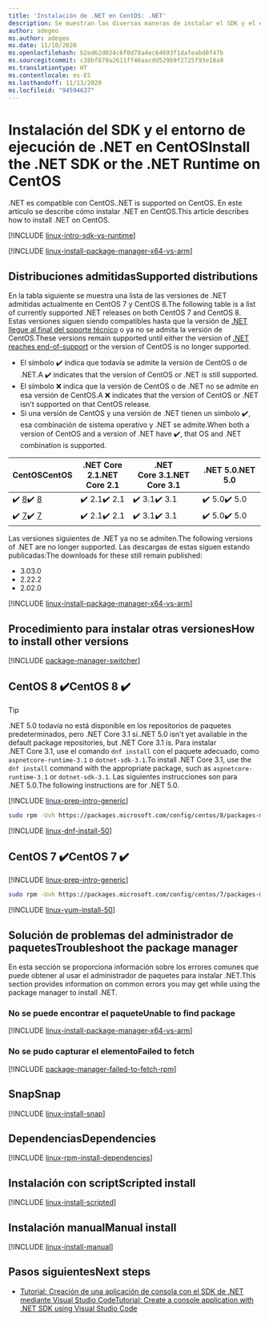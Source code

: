 ```yaml
---
title: 'Instalación de .NET en CentOS: .NET'
description: Se muestran las diversas maneras de instalar el SDK y el entorno de ejecución de .NET en CentOS.
author: adegeo
ms.author: adegeo
ms.date: 11/10/2020
ms.openlocfilehash: b2ed62d024c6f0d78a4ec64693f1dafeabd8f47b
ms.sourcegitcommit: c38bf879a2611ff46aacdd529b9f2725f93e18a9
ms.translationtype: HT
ms.contentlocale: es-ES
ms.lasthandoff: 11/13/2020
ms.locfileid: "94594637"
---
```

# <a name="install-the-net-sdk-or-the-net-runtime-on-centos"></a><span data-ttu-id="b8057-103">Instalación del SDK y el entorno de ejecución de .NET en CentOS</span><span class="sxs-lookup"><span data-stu-id="b8057-103">Install the .NET SDK or the .NET Runtime on CentOS</span></span>

<span data-ttu-id="b8057-104">.NET es compatible con CentOS.</span><span class="sxs-lookup"><span data-stu-id="b8057-104">.NET is supported on CentOS.</span></span> <span data-ttu-id="b8057-105">En este artículo se describe cómo instalar .NET en CentOS.</span><span class="sxs-lookup"><span data-stu-id="b8057-105">This article describes how to install .NET on CentOS.</span></span>

[!INCLUDE [linux-intro-sdk-vs-runtime](includes/linux-intro-sdk-vs-runtime.md)]

[!INCLUDE [linux-install-package-manager-x64-vs-arm](includes/linux-install-package-manager-x64-vs-arm.md)]

## <a name="supported-distributions"></a><span data-ttu-id="b8057-106">Distribuciones admitidas</span><span class="sxs-lookup"><span data-stu-id="b8057-106">Supported distributions</span></span>

<span data-ttu-id="b8057-107">En la tabla siguiente se muestra una lista de las versiones de .NET admitidas actualmente en CentOS 7 y CentOS 8.</span><span class="sxs-lookup"><span data-stu-id="b8057-107">The following table is a list of currently supported .NET releases on both CentOS 7 and CentOS 8.</span></span> <span data-ttu-id="b8057-108">Estas versiones siguen siendo compatibles hasta que la versión de [.NET llegue al final del soporte técnico](https://dotnet.microsoft.com/platform/support/policy/dotnet-core) o ya no se admita la versión de CentOS.</span><span class="sxs-lookup"><span data-stu-id="b8057-108">These versions remain supported until either the version of [.NET reaches end-of-support](https://dotnet.microsoft.com/platform/support/policy/dotnet-core) or the version of CentOS is no longer supported.</span></span>

- <span data-ttu-id="b8057-109">El símbolo ✔️ indica que todavía se admite la versión de CentOS o de .NET.</span><span class="sxs-lookup"><span data-stu-id="b8057-109">A ✔️ indicates that the version of CentOS or .NET is still supported.</span></span>
- <span data-ttu-id="b8057-110">El símbolo ❌ indica que la versión de CentOS o de .NET no se admite en esa versión de CentOS.</span><span class="sxs-lookup"><span data-stu-id="b8057-110">A ❌ indicates that the version of CentOS or .NET isn't supported on that CentOS release.</span></span>
- <span data-ttu-id="b8057-111">Si una versión de CentOS y una versión de .NET tienen un símbolo ✔️, esa combinación de sistema operativo y .NET se admite.</span><span class="sxs-lookup"><span data-stu-id="b8057-111">When both a version of CentOS and a version of .NET have ✔️, that OS and .NET combination is supported.</span></span>

| <span data-ttu-id="b8057-112">CentOS</span><span class="sxs-lookup"><span data-stu-id="b8057-112">CentOS</span></span>                   | <span data-ttu-id="b8057-113">.NET Core 2.1</span><span class="sxs-lookup"><span data-stu-id="b8057-113">.NET Core 2.1</span></span> | <span data-ttu-id="b8057-114">.NET Core 3.1</span><span class="sxs-lookup"><span data-stu-id="b8057-114">.NET Core 3.1</span></span> | <span data-ttu-id="b8057-115">.NET 5.0</span><span class="sxs-lookup"><span data-stu-id="b8057-115">.NET 5.0</span></span> |
|--------------------------|---------------|---------------|----------------|
| <span data-ttu-id="b8057-116">✔️ [8](#centos-8-)</span><span class="sxs-lookup"><span data-stu-id="b8057-116">✔️ [8](#centos-8-)</span></span> | <span data-ttu-id="b8057-117">✔️ 2.1</span><span class="sxs-lookup"><span data-stu-id="b8057-117">✔️ 2.1</span></span>        | <span data-ttu-id="b8057-118">✔️ 3.1</span><span class="sxs-lookup"><span data-stu-id="b8057-118">✔️ 3.1</span></span>        | <span data-ttu-id="b8057-119">✔️ 5.0</span><span class="sxs-lookup"><span data-stu-id="b8057-119">✔️ 5.0</span></span> |
| <span data-ttu-id="b8057-120">✔️ [7](#centos-7-)</span><span class="sxs-lookup"><span data-stu-id="b8057-120">✔️ [7](#centos-7-)</span></span> | <span data-ttu-id="b8057-121">✔️ 2.1</span><span class="sxs-lookup"><span data-stu-id="b8057-121">✔️ 2.1</span></span>        | <span data-ttu-id="b8057-122">✔️ 3.1</span><span class="sxs-lookup"><span data-stu-id="b8057-122">✔️ 3.1</span></span>        | <span data-ttu-id="b8057-123">✔️ 5.0</span><span class="sxs-lookup"><span data-stu-id="b8057-123">✔️ 5.0</span></span> |

<span data-ttu-id="b8057-124">Las versiones siguientes de .NET ya no se admiten.</span><span class="sxs-lookup"><span data-stu-id="b8057-124">The following versions of .NET are no longer supported.</span></span> <span data-ttu-id="b8057-125">Las descargas de estas siguen estando publicadas:</span><span class="sxs-lookup"><span data-stu-id="b8057-125">The downloads for these still remain published:</span></span>

- <span data-ttu-id="b8057-126">3.0</span><span class="sxs-lookup"><span data-stu-id="b8057-126">3.0</span></span>
- <span data-ttu-id="b8057-127">2.2</span><span class="sxs-lookup"><span data-stu-id="b8057-127">2.2</span></span>
- <span data-ttu-id="b8057-128">2.0</span><span class="sxs-lookup"><span data-stu-id="b8057-128">2.0</span></span>

[!INCLUDE [linux-install-package-manager-x64-vs-arm](includes/linux-install-package-manager-x64-vs-arm.md)]

## <a name="how-to-install-other-versions"></a><span data-ttu-id="b8057-129">Procedimiento para instalar otras versiones</span><span class="sxs-lookup"><span data-stu-id="b8057-129">How to install other versions</span></span>

[!INCLUDE [package-manager-switcher](./includes/package-manager-heading-hack-pkgname.md)]

## <a name="centos-8-"></a><span data-ttu-id="b8057-130">CentOS 8 ✔️</span><span class="sxs-lookup"><span data-stu-id="b8057-130">CentOS 8 ✔️</span></span>

> [!TIP]
> <span data-ttu-id="b8057-131">.NET 5.0 todavía no está disponible en los repositorios de paquetes predeterminados, pero .NET Core 3.1 sí.</span><span class="sxs-lookup"><span data-stu-id="b8057-131">.NET 5.0 isn't yet available in the default package repositories, but .NET Core 3.1 is.</span></span> <span data-ttu-id="b8057-132">Para instalar .NET Core 3.1, use el comando `dnf install` con el paquete adecuado, como `aspnetcore-runtime-3.1` o `dotnet-sdk-3.1`.</span><span class="sxs-lookup"><span data-stu-id="b8057-132">To install .NET Core 3.1, use the `dnf install` command with the appropriate package, such as `aspnetcore-runtime-3.1` or `dotnet-sdk-3.1`.</span></span> <span data-ttu-id="b8057-133">Las siguientes instrucciones son para .NET 5.0.</span><span class="sxs-lookup"><span data-stu-id="b8057-133">The following instructions are for .NET 5.0.</span></span>

[!INCLUDE [linux-prep-intro-generic](includes/linux-prep-intro-generic.md)]

```bash
sudo rpm -Uvh https://packages.microsoft.com/config/centos/8/packages-microsoft-prod.rpm
```

[!INCLUDE [linux-dnf-install-50](includes/linux-install-50-dnf.md)]

## <a name="centos-7-"></a><span data-ttu-id="b8057-134">CentOS 7 ✔️</span><span class="sxs-lookup"><span data-stu-id="b8057-134">CentOS 7 ✔️</span></span>

[!INCLUDE [linux-prep-intro-generic](includes/linux-prep-intro-generic.md)]

```bash
sudo rpm -Uvh https://packages.microsoft.com/config/centos/7/packages-microsoft-prod.rpm
```

[!INCLUDE [linux-yum-install-50](includes/linux-install-50-yum.md)]

## <a name="troubleshoot-the-package-manager"></a><span data-ttu-id="b8057-135">Solución de problemas del administrador de paquetes</span><span class="sxs-lookup"><span data-stu-id="b8057-135">Troubleshoot the package manager</span></span>

<span data-ttu-id="b8057-136">En esta sección se proporciona información sobre los errores comunes que puede obtener al usar el administrador de paquetes para instalar .NET.</span><span class="sxs-lookup"><span data-stu-id="b8057-136">This section provides information on common errors you may get while using the package manager to install .NET.</span></span>

### <a name="unable-to-find-package"></a><span data-ttu-id="b8057-137">No se puede encontrar el paquete</span><span class="sxs-lookup"><span data-stu-id="b8057-137">Unable to find package</span></span>

[!INCLUDE [linux-install-package-manager-x64-vs-arm](includes/linux-install-package-manager-x64-vs-arm.md)]

### <a name="failed-to-fetch"></a><span data-ttu-id="b8057-138">No se pudo capturar el elemento</span><span class="sxs-lookup"><span data-stu-id="b8057-138">Failed to fetch</span></span>

[!INCLUDE [package-manager-failed-to-fetch-rpm](includes/package-manager-failed-to-fetch-rpm.md)]

## <a name="snap"></a><span data-ttu-id="b8057-139">Snap</span><span class="sxs-lookup"><span data-stu-id="b8057-139">Snap</span></span>

[!INCLUDE [linux-install-snap](includes/linux-install-snap.md)]

## <a name="dependencies"></a><span data-ttu-id="b8057-140">Dependencias</span><span class="sxs-lookup"><span data-stu-id="b8057-140">Dependencies</span></span>

[!INCLUDE [linux-rpm-install-dependencies](includes/linux-rpm-install-dependencies.md)]

## <a name="scripted-install"></a><span data-ttu-id="b8057-141">Instalación con script</span><span class="sxs-lookup"><span data-stu-id="b8057-141">Scripted install</span></span>

[!INCLUDE [linux-install-scripted](includes/linux-install-scripted.md)]

## <a name="manual-install"></a><span data-ttu-id="b8057-142">Instalación manual</span><span class="sxs-lookup"><span data-stu-id="b8057-142">Manual install</span></span>

[!INCLUDE [linux-install-manual](includes/linux-install-manual.md)]

## <a name="next-steps"></a><span data-ttu-id="b8057-143">Pasos siguientes</span><span class="sxs-lookup"><span data-stu-id="b8057-143">Next steps</span></span>

- [<span data-ttu-id="b8057-144">Tutorial: Creación de una aplicación de consola con el SDK de .NET mediante Visual Studio Code</span><span class="sxs-lookup"><span data-stu-id="b8057-144">Tutorial: Create a console application with .NET SDK using Visual Studio Code</span></span>](../tutorials/with-visual-studio-code.md)
